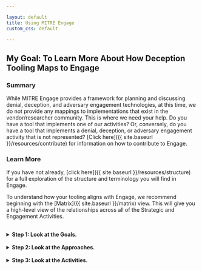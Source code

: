 ```yaml
---

layout: default
title: Using MITRE Engage
custom_css: default

---
```


## My Goal: To Learn More About How Deception Tooling Maps to Engage

### Summary

While MITRE Engage provides a framework for planning and discussing denial, deception, and adversary engagement technologies, at this time, we do not provide any mappings to implementations that exist in the vendor/researcher community. This is where we need your help. Do you have a tool that implements one of our activities? Or, conversely, do you have a tool that implements a denial, deception, or adversary engagement activity that is not represented? [Click here]({{ site.baseurl }}/resources/contribute) for information on how to contribute to Engage. 

### Learn More

If you have not already, [click here]({{ site.baseurl }}/resources/structure) for a full exploration of the structure and terminology you will find in Engage.

To understand how your tooling aligns with Engage, we recommend beginning with the [Matrix]({{ site.baseurl }}/matrix) view. This will give you a high-level view of the relationships across all of the Strategic and Engagement Activities. 

<br>
<details>
<summary>
<b>Step 1: Look at the Goals.</b>
</summary>
<br>
<p>
Next, we recommend you examine each specific <a href="{{ site.baseurl }}/goals">Goal</a>. Read each definition. Does your tooling help defenders achieve a similar goal?
</p>
</details>
<br>

<details>
<summary>
<b>Step 2: Look at the Approaches.</b>
</summary>
<br>
<p>
If you answered yes, look at each of the <a href="{{ site.baseurl }}/approaches">Approaches</a> associated with the relevant goal(s). Does your tooling take a similar approach to achieve the desired outcome? 
</p>
</details>
<br>

<details>
<summary>
<b>Step 3: Look at the Activities.</b>
</summary>
<br>
<p>
If you answered yes again, take a look at each of the <a href="{{ site.baseurl }}/activities">Activities</a> associated with the relevant Approach(es). Does your tooling implement one of these Activities? 

Whether or not your tool maps directly to an Engage activtity, we want to hear from you! In the future we would like to extend Engage to provide references to published examples of research, vendor products, etc. that implement a given activity. While we do not want Engage to advocate for a specific product, or provide so many implementation details so as to give away tells for a tool, we do want to help the community identify available tooling. 
</p>
</details>
<br>
